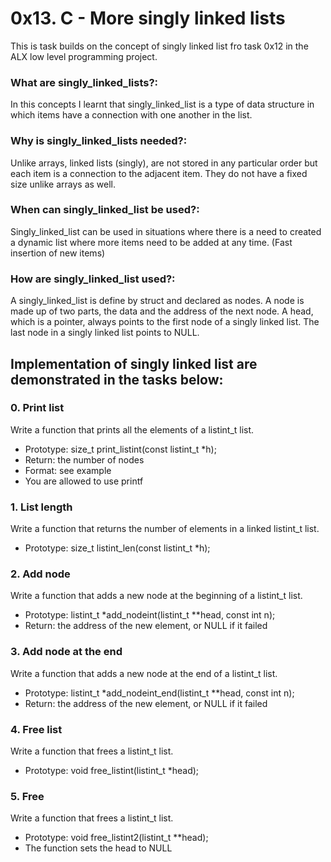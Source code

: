 # 0x13. C - More singly linked lists
This is task builds on the concept of singly linked list fro task 0x12 in the ALX low level programming project.

### What are singly_linked_lists?:
In this concepts I learnt that singly_linked_list is a type of data structure in which items have a connection with one another in the list.

### Why is singly_linked_lists needed?:
Unlike arrays, linked lists (singly), are not stored in any particular order but each item is a connection to the adjacent item. They do not have a fixed size unlike arrays as well.

### When can singly_linked_list be used?:
Singly_linked_list can be used in situations where there is a need to created a dynamic list where more items need to be added at any time. (Fast insertion of new items)

### How are singly_linked_list used?:
A singly_linked_list is define by struct and declared as nodes. 
A node is made up of two parts, the data and the address of the next node. 
A head, which is a pointer, always points to the first node of a singly linked list.
The last node in a singly linked list points to NULL.

## Implementation of singly linked list are demonstrated in the tasks below:

### 0. Print list
Write a function that prints all the elements of a listint_t list.
* Prototype: size_t print_listint(const listint_t *h);
* Return: the number of nodes
* Format: see example
* You are allowed to use printf

### 1. List length
Write a function that returns the number of elements in a linked listint_t list.
* Prototype: size_t listint_len(const listint_t *h);

### 2. Add node
Write a function that adds a new node at the beginning of a listint_t list.
* Prototype: listint_t *add_nodeint(listint_t **head, const int n);
* Return: the address of the new element, or NULL if it failed

### 3. Add node at the end
Write a function that adds a new node at the end of a listint_t list.
* Prototype: listint_t *add_nodeint_end(listint_t **head, const int n);
* Return: the address of the new element, or NULL if it failed

### 4. Free list
Write a function that frees a listint_t list.
* Prototype: void free_listint(listint_t *head);

### 5. Free
Write a function that frees a listint_t list.
* Prototype: void free_listint2(listint_t **head);
* The function sets the head to NULL
